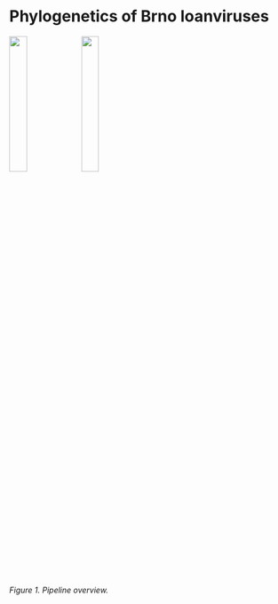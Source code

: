 # Phylogenetics of Brno loanviruses

<img src="https://github.com/iliapopov17/PoBl/blob/main/imgs/m_and_ms.png#gh-light-mode-only" width="25%"/>
<img src="https://github.com/iliapopov17/PoBl/blob/main/imgs/m_and_ms_dark.png#gh-dark-mode-only" width="25%"/>

_Figure 1. Pipeline overview._

